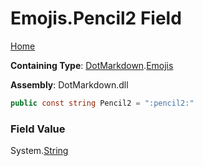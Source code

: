 # Emojis\.Pencil2 Field

[Home](../../../README.md)

**Containing Type**: [DotMarkdown](../../README.md)\.[Emojis](../README.md)

**Assembly**: DotMarkdown\.dll

```csharp
public const string Pencil2 = ":pencil2:"
```

### Field Value

System\.[String](https://docs.microsoft.com/en-us/dotnet/api/system.string)